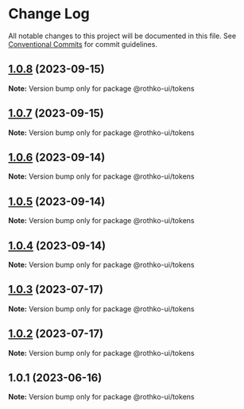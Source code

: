 # Change Log

All notable changes to this project will be documented in this file.
See [Conventional Commits](https://conventionalcommits.org) for commit guidelines.

## [1.0.8](https://github.com/rothko-ui/rothko-ui/compare/@rothko-ui/tokens@1.0.7...@rothko-ui/tokens@1.0.8) (2023-09-15)

**Note:** Version bump only for package @rothko-ui/tokens





## [1.0.7](https://github.com/rothko-ui/rothko-ui/compare/@rothko-ui/tokens@1.0.6...@rothko-ui/tokens@1.0.7) (2023-09-15)

**Note:** Version bump only for package @rothko-ui/tokens





## [1.0.6](https://github.com/rothko-ui/rothko-ui/compare/@rothko-ui/tokens@1.0.5...@rothko-ui/tokens@1.0.6) (2023-09-14)

**Note:** Version bump only for package @rothko-ui/tokens





## [1.0.5](https://github.com/rothko-ui/rothko-ui/compare/@rothko-ui/tokens@1.0.4...@rothko-ui/tokens@1.0.5) (2023-09-14)

**Note:** Version bump only for package @rothko-ui/tokens





## [1.0.4](https://github.com/rothko-ui/rothko-ui/compare/@rothko-ui/tokens@1.0.3...@rothko-ui/tokens@1.0.4) (2023-09-14)

**Note:** Version bump only for package @rothko-ui/tokens





## [1.0.3](https://github.com/rothko-ui/rothko-ui/compare/@rothko-ui/tokens@1.0.2...@rothko-ui/tokens@1.0.3) (2023-07-17)

**Note:** Version bump only for package @rothko-ui/tokens

## [1.0.2](https://github.com/rothko-ui/rothko-ui/compare/@rothko-ui/tokens@1.0.1...@rothko-ui/tokens@1.0.2) (2023-07-17)

**Note:** Version bump only for package @rothko-ui/tokens

## 1.0.1 (2023-06-16)

**Note:** Version bump only for package @rothko-ui/tokens
